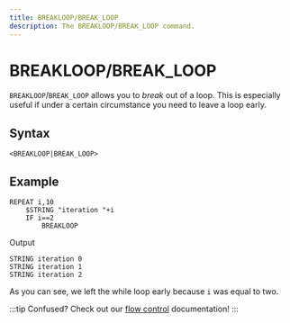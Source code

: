 ```yaml
---
title: BREAKLOOP/BREAK_LOOP
description: The BREAKLOOP/BREAK_LOOP command.
---
```


# BREAKLOOP/BREAK_LOOP
`BREAKLOOP`/`BREAK_LOOP` allows you to *break* out of a loop. This is especially useful if under a certain circumstance you need to leave a loop early.

## Syntax
```
<BREAKLOOP|BREAK_LOOP>
```

## Example
```
REPEAT i,10
    $STRING "iteration "+i
    IF i==2
        BREAKLOOP
```
Output
```
STRING iteration 0
STRING iteration 1
STRING iteration 2
```

As you can see, we left the while loop early because `i` was equal to two.

:::tip
Confused? Check out our [flow control](/docs/guides/crash-course/flow-control#breakloop) documentation!
:::